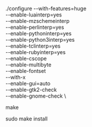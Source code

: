 ./configure --with-features=huge \
--enable-luainterp=yes \
--enable-mzschemeinterp \
--enable-perlinterp=yes \
--enable-pythoninterp=yes \
--enable-python3interp=yes \
--enable-tclinterp=yes \
--enable-rubyinterp=yes \
--enable-cscope \
--enable-multibyte \
--enable-fontset \
--with-x \
--enable-gui=auto \
--enable-gtk2-check \
--enable-gnome-check \

make 

sudo make install
